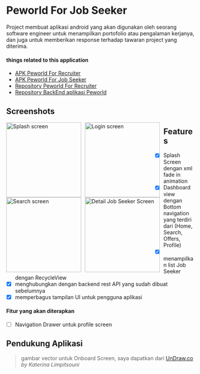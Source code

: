 # Peworld For Job Seeker
Project membuat aplikasi android yang akan digunakan oleh seorang software engineer untuk menampilkan portofolio atau pengalaman kerjanya, dan juga untuk memberikan response terhadap tawaran project yang diterima.

#### things related to this application
- [APK Peworld For Recruiter](http://bit.ly/apk-peworld-recruiter "Google Drive files")
- [APK Peworld For Job Seeker](https://bit.ly/apk-peworld-job-seeker "Google Drive files")
- [Repository Peworld For Recruiter](https://github.com/wahyuKurniawaan/HiringApps2 "Github Repository")
- [Repository BackEnd aplikasi Peworld](https://github.com/wahyuKurniawaan/hiring-apps-rest-api)

## Screenshots
<img src="https://user-images.githubusercontent.com/67503012/97600517-b8c14a80-1a3b-11eb-924c-a151cdd9c269.gif"
     alt="Splash screen"
     style="float: left; margin-right: 10px;"
     width="200" /> <img src="https://user-images.githubusercontent.com/67503012/97600490-b2cb6980-1a3b-11eb-981c-d545e7e46d6c.png"
     alt="Login screen"
     style="float: left; margin-right: 10px;"
     width="200" /> <img src="https://user-images.githubusercontent.com/67503012/97600500-b4952d00-1a3b-11eb-83f2-2d17f0897255.gif"
     alt="Search screen"
     style="float: left; margin-right: 10px;"
     width="200" /> <img src="https://user-images.githubusercontent.com/67503012/97600446-a8a96b00-1a3b-11eb-8b3e-8ec089083d54.gif"
     alt="Detail Job Seeker Screen"
     style="float: left; margin-right: 10px;"
     width="200" />

## Features
- [x] Splash Screen dengan xml fade in animation
- [x] Dashboard view dengan Bottom navigation yang terdiri dari (Home, Search, Offers, Profile)
- [x] menampilkan list Job Seeker dengan RecycleView
- [x] menghubungkan dengan backend rest API yang sudah dibuat sebelumnya
- [x] memperbagus tampilan UI untuk pengguna aplikasi

#### Fitur yang akan diterapkan
- [ ] Navigation Drawer untuk profile screen

## Pendukung Aplikasi
> gambar vector untuk Onboard Screen, saya dapatkan dari [UnDraw.co](https://undraw.co/illustrations) _by Katerina Limpitsouni_
